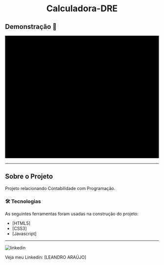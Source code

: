 <h1 style="text-align: center; font-weight: bold;">Calculadora-DRE</h1>

## Demonstração 📸

<div align="center" >
  <img src="_imagens/dre.gif" alt="demo-web" height="400">
</div>

---

## Sobre o Projeto

Projeto relacionando Contabilidade com Programação.

### 🛠 Tecnologias

As seguintes ferramentas foram usadas na construção do projeto:

- [HTML5]
- [CSS3]
- [Javascript]
---

<img src="https://github.com/leandro-araujo-silva/Proffy-FullStack/raw/master/github/linkedin.png" alt="linkedin" height="50">
<br />

Veja meu Linkedin: [LEANDRO ARAÚJO]